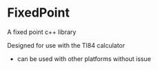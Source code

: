 # FixedPoint
A fixed point c++ library

Designed for use with the TI84 calculator
  * can be used with other platforms without issue
